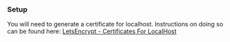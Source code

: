 ### Setup
You will need to generate a certificate for localhost. Instructions on doing so can be found here:
[LetsEncrypt - Certificates For LocalHost](https://letsencrypt.org/docs/certificates-for-localhost/)
